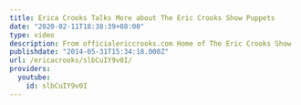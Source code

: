 ```yaml
---
title: Erica Crooks Talks More about The Eric Crooks Show Puppets
date: "2020-02-11T18:38:39+08:00"
type: video
description: From officialericcrooks.com Home of The Eric Crooks Show
publishdate: "2014-05-31T15:34:18.000Z"
url: /ericacrooks/slbCuIY9v0I/
providers:
  youtube:
    id: slbCuIY9v0I
---
```

